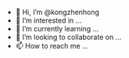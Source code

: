 - 👋 Hi, I’m @kongzhenhong
- 👀 I’m interested in ...
- 🌱 I’m currently learning ...
- 💞️ I’m looking to collaborate on ...
- 📫 How to reach me ...

<!---
kongzhenhong/kongzhenhong is a ✨ special ✨ repository because its `README.md` (this file) appears on your GitHub profile.
You can click the Preview link to take a look at your changes.
--->
